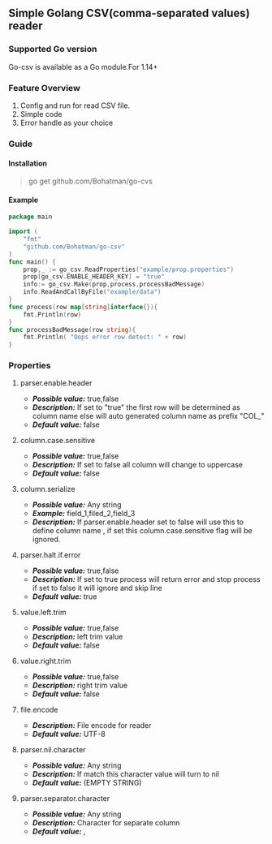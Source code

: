 ## Simple Golang CSV(comma-separated values) reader

### Supported Go version

Go-csv is available as a Go module.For 1.14+ 

### Feature Overview

1. Config and run for read CSV file.
2. Simple code
3. Error handle as your choice

### Guide

#### Installation

> go get github.com/Bohatman/go-cvs

#### Example

```go
package main

import (
	"fmt"
	"github.com/Bohatman/go-csv"
)
func main() {
	prop,_ := go_csv.ReadProperties("example/prop.properties")
	prop[go_csv.ENABLE_HEADER_KEY] = "true"
	info:= go_csv.Make(prop,process,processBadMessage)
	info.ReadAndCallByFile("example/data")
}
func process(row map[string]interface{}){
	fmt.Println(row)
}
func processBadMessage(row string){
	fmt.Println( "Oops error row detect: " + row)
}
```

### Properties

1. parser.enable.header
    - ***Possible value:*** true,false
    - ***Description:*** If set to "true" the first row will be determined as column name else will auto generated column name as prefix "COL_"
    - ***Default value:*** false
    
2. column.case.sensitive
    - ***Possible value:*** true,false
    - ***Description:*** If set to false all column will change to uppercase
    - ***Default value:*** false    

3. column.serialize
    - ***Possible value:*** Any string
    - ***Example:*** field_1,filed_2,field_3
    - ***Description:*** If parser.enable.header set to false will use this to define column name , if set this column.case.sensitive flag will be ignored.
        

4. parser.halt.if.error
    - ***Possible value:*** true,false
    - ***Description:*** If set to true process will return error and stop process if set to false it will ignore and skip line
    - ***Default value:*** true
    
5. value.left.trim
   - ***Possible value:*** true,false
   - ***Description:*** left trim value
   - ***Default value:*** false    

6. value.right.trim
    - ***Possible value:*** true,false
    - ***Description:*** right trim value
    - ***Default value:*** false
    
7. file.encode
    - ***Description:*** File encode for reader
    - ***Default value:*** UTF-8
    
8. parser.nil.character
    - ***Possible value:*** Any string
    - ***Description:*** If match this character value will turn to nil
    - ***Default value:*** (EMPTY STRING)

9. parser.separator.character
    - ***Possible value:*** Any string
    - ***Description:*** Character for separate column
    - ***Default value:*** ,
    
    